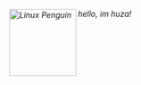 <p> <i>hello<i>, im huza! 
  <a href="https://www.linux.org">
    <img align="left" src="https://imgs.search.brave.com/l1e9cONnCXXtBr7ugMe4kwn4VDsspclnxEjIEiknrBk/rs:fit:860:0:0:0/g:ce/aHR0cHM6Ly91cGxv/YWQud2lraW1lZGlh/Lm9yZy93aWtpcGVk/aWEvY29tbW9ucy90/aHVtYi8zLzM1L1R1/eC5zdmcvNTEycHgt/VHV4LnN2Zy5wbmc" width="120" alt="Linux Penguin" />
  </a>




